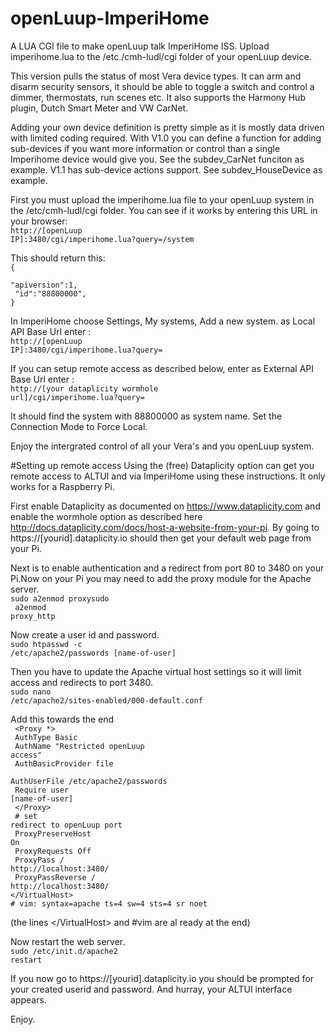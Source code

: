 # openLuup-ImperiHome
A LUA CGI file to make openLuup talk ImperiHome ISS. Upload imperihome.lua to the /etc./cmh-ludl/cgi folder of your openLuup device.

This version pulls the status of most Vera device types. It can arm and disarm security sensors, it should be able to toggle a switch and control a dimmer, thermostats, run scenes etc. It also supports the Harmony Hub plugin, Dutch Smart Meter and VW CarNet.

Adding your own device definition is pretty simple as it is mostly data driven with limited coding required. With V1.0 you can define a function for adding sub-devices if you want more information or control than a single Imperihome device would give you. See the subdev_CarNet funciton as example. V1.1 has sub-device actions support. See subdev_HouseDevice as example.

First you must upload the imperihome.lua file to your openLuup system in the /etc/cmh-ludl/cgi folder. You can see if it works by entering this URL in your browser:<br><code>http://[openLuup IP]:3480/cgi/imperihome.lua?query=/system</code>

This should return this: <br>
<code>{</code><br>
<code>  "apiversion":1,</code><br>
<code>  "id":"88800000",</code><br>
<code>}</code>

In ImperiHome choose Settings, My systems, Add a new system.
as Local API Base Url enter : <br><code>http://[openLuup IP]:3480/cgi/imperihome.lua?query=</code><p>
If you can setup remote access as described below, enter as External API Base Url enter : <br><code>http://[your dataplicity wormhole url]/cgi/imperihome.lua?query=</code>

It should find the system with 88800000 as system name.
Set the Connection Mode to Force Local.

Enjoy the intergrated control of all your Vera's and you openLuup system.

#Setting up remote access 
Using the (free) Dataplicity option can get you remote access to ALTUI and via ImperiHome using these instructions. It only works for a Raspberry Pi.

First enable Dataplicity as documented on https://www.dataplicity.com and enable the wormhole option as described here http://docs.dataplicity.com/docs/host-a-website-from-your-pi. By going to https://[yourid].dataplicity.io should then get your default web page from your Pi.

Next is to enable authentication and a redirect from port 80 to 3480 on your Pi.Now on your Pi you may need to add the proxy module for the Apache server.<br><code>sudo a2enmod proxysudo <br>
a2enmod proxy_http</code><br>

Now create a user id and password.<br>
<code>sudo htpasswd -c /etc/apache2/passwords [name-of-user]</code>

Then you have to update the Apache virtual host settings so it will limit access and redirects to port 3480.
<br><code>sudo nano /etc/apache2/sites-enabled/000-default.conf</code>

Add this towards the end <br>
<code>   &lt;Proxy *></code><br>
<code>      AuthType Basic</code><br>
<code>      AuthName "Restricted openLuup access"</code><br>
<code>      AuthBasicProvider file</code><br>
<code>      AuthUserFile /etc/apache2/passwords</code><br>
<code>      Require user [name-of-user]</code><br>
<code>   &lt;/Proxy></code><br>
<code>   # set redirect to openLuup port</code><br>
<code>   ProxyPreserveHost On</code><br>
<code>   ProxyRequests Off</code><br>
<code>   ProxyPass / http://localhost:3480/</code><br>
<code>   ProxyPassReverse / http://localhost:3480/</code><br>
<code>&lt;/VirtualHost></code><br>
<code># vim: syntax=apache ts=4 sw=4 sts=4 sr noet</code><br>

(the lines &lt;/VirtualHost> and #vim are al ready at the end)

Now restart the web server.<br>
<code>sudo /etc/init.d/apache2 restart</code>

If you now go to https://[yourid].dataplicity.io you should be prompted for your created userid and password. And hurray, your ALTUI interface appears.

Enjoy.
